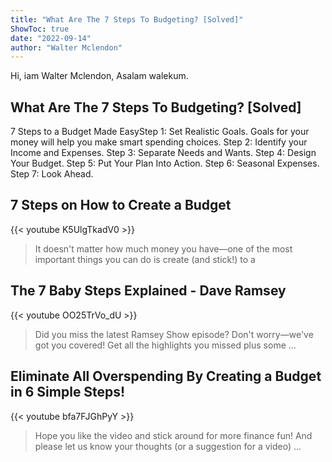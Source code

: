 ```yaml
---
title: "What Are The 7 Steps To Budgeting? [Solved]"
ShowToc: true 
date: "2022-09-14"
author: "Walter Mclendon" 
---
```


Hi, iam Walter Mclendon, Asalam walekum.
## What Are The 7 Steps To Budgeting? [Solved]
 7 Steps to a Budget Made EasyStep 1: Set Realistic Goals. Goals for your money will help you make smart spending choices. 
 Step 2: Identify your Income and Expenses. 
 Step 3: Separate Needs and Wants. 
 Step 4: Design Your Budget. 
 Step 5: Put Your Plan Into Action. 
 Step 6: Seasonal Expenses. 
 Step 7: Look Ahead.

## 7 Steps on How to Create a Budget
{{< youtube K5UlgTkadV0 >}}
>It doesn't matter how much money you have—one of the most important things you can do is create (and stick!) to a 

## The 7 Baby Steps Explained - Dave Ramsey
{{< youtube OO25TrVo_dU >}}
>Did you miss the latest Ramsey Show episode? Don't worry—we've got you covered! Get all the highlights you missed plus some ...

## Eliminate All Overspending By Creating a Budget in 6 Simple Steps!
{{< youtube bfa7FJGhPyY >}}
>Hope you like the video and stick around for more finance fun! And please let us know your thoughts (or a suggestion for a video) ...

